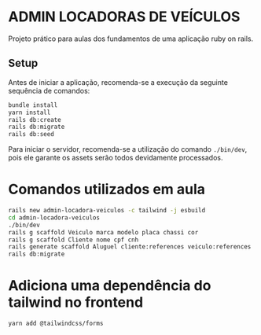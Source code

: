 # ADMIN LOCADORAS DE VEÍCULOS

Projeto prático para aulas dos fundamentos de uma aplicação ruby on rails.

## Setup

Antes de iniciar a aplicação, recomenda-se a execução da seguinte sequência de comandos:

```bash
bundle install
yarn install
rails db:create
rails db:migrate
rails db:seed
```

Para iniciar o servidor, recomenda-se a utilização do comando `./bin/dev`, pois ele garante os assets serão todos devidamente processados.

# Comandos utilizados em aula

```bash
rails new admin-locadora-veiculos -c tailwind -j esbuild
cd admin-locadora-veiculos
./bin/dev
rails g scaffold Veiculo marca modelo placa chassi cor
rails g scaffold Cliente nome cpf cnh
rails generate scaffold Aluguel cliente:references veiculo:references
rails db:migrate
```

# Adiciona uma dependência do tailwind no frontend

```bash
yarn add @tailwindcss/forms
```
